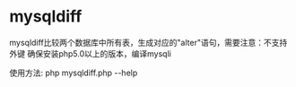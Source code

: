 # mysqldiff
mysqldiff比较两个数据库中所有表，生成对应的"alter"语句，需要注意：不支持外键
确保安装php5.0以上的版本，编译mysqli

使用方法:
	php mysqldiff.php --help